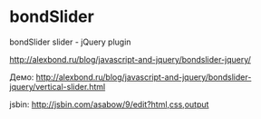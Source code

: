 # bondSlider
bondSlider slider - jQuery plugin

http://alexbond.ru/blog/javascript-and-jquery/bondslider-jquery/ 

Демо: http://alexbond.ru/blog/javascript-and-jquery/bondslider-jquery/vertical-slider.html 

jsbin: http://jsbin.com/asabow/9/edit?html,css,output
